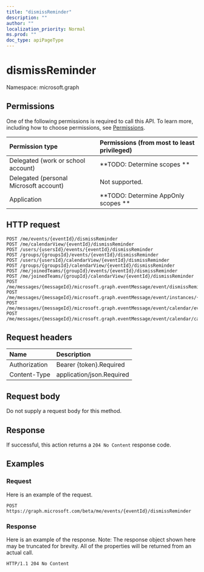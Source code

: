 ```yaml
---
title: "dismissReminder"
description: ""
author: ""
localization_priority: Normal
ms.prod: ""
doc_type: apiPageType
---
```


# dismissReminder

Namespace: microsoft.graph



## Permissions
One of the following permissions is required to call this API. To learn more, including how to choose permissions, see [Permissions](/concepts/permissions-reference.md).

|Permission type|Permissions (from most to least privileged)|
|:---|:---|
|Delegated (work or school account)|**TODO: Determine scopes **|
|Delegated (personal Microsoft account)|Not supported.|
|Application|**TODO: Determine AppOnly scopes **|

## HTTP request
<!-- {
  "blockType": "ignored"
}
-->
``` http
POST /me/events/{eventId}/dismissReminder
POST /me/calendarView/{eventId}/dismissReminder
POST /users/{usersId}/events/{eventId}/dismissReminder
POST /groups/{groupsId}/events/{eventId}/dismissReminder
POST /users/{usersId}/calendarView/{eventId}/dismissReminder
POST /groups/{groupsId}/calendarView/{eventId}/dismissReminder
POST /me/joinedTeams/{groupId}/events/{eventId}/dismissReminder
POST /me/joinedTeams/{groupId}/calendarView/{eventId}/dismissReminder
POST /me/messages/{messageId}/microsoft.graph.eventMessage/event/dismissReminder
POST /me/messages/{messageId}/microsoft.graph.eventMessage/event/instances/{eventId}/dismissReminder
POST /me/messages/{messageId}/microsoft.graph.eventMessage/event/calendar/events/{eventId}/dismissReminder
POST /me/messages/{messageId}/microsoft.graph.eventMessage/event/calendar/calendarView/{eventId}/dismissReminder
```

## Request headers
|Name|Description|
|:---|:---|
|Authorization|Bearer {token}.Required|
|Content-Type|application/json.Required|

## Request body
Do not supply a request body for this method.

## Response
If successful, this action returns a `204 No Content` response code.

## Examples

### Request
Here is an example of the request.
<!-- {
  "blockType": "request",
  "name": "event_dismissreminder"
}
-->
``` http
POST https://graph.microsoft.com/beta/me/events/{eventId}/dismissReminder
```

### Response
Here is an example of the response. Note: The response object shown here may be truncated for brevity. All of the properties will be returned from an actual call.
<!-- {
  "blockType": "response",
  "truncated": true
}
-->
``` http
HTTP/1.1 204 No Content
```

